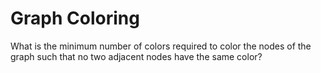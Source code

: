 # Graph Coloring

What is the minimum number of colors required to color the nodes of the graph such that no two adjacent nodes have the same color?